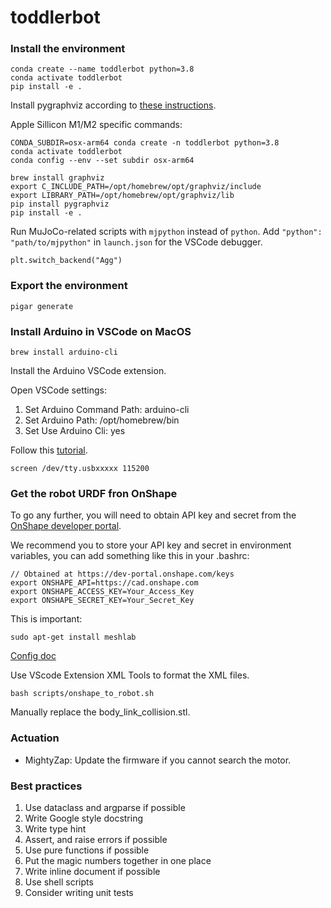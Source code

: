 # toddlerbot

### Install the environment
```
conda create --name toddlerbot python=3.8
conda activate toddlerbot
pip install -e .
```

Install pygraphviz according to [these instructions](https://pygraphviz.github.io/documentation/stable/install.html).

Apple Sillicon M1/M2 specific commands:
```
CONDA_SUBDIR=osx-arm64 conda create -n toddlerbot python=3.8
conda activate toddlerbot
conda config --env --set subdir osx-arm64

brew install graphviz
export C_INCLUDE_PATH=/opt/homebrew/opt/graphviz/include
export LIBRARY_PATH=/opt/homebrew/opt/graphviz/lib
pip install pygraphviz
pip install -e .
```

Run MuJoCo-related scripts with `mjpython` instead of `python`.
Add `"python": "path/to/mjpython"` in `launch.json` for the VSCode debugger.

```
plt.switch_backend("Agg")
```

### Export the environment
```
pigar generate
```

### Install Arduino in VSCode on MacOS
```
brew install arduino-cli
```
Install the Arduino VSCode extension.

Open VSCode settings:
1. Set Arduino Command Path: arduino-cli
1. Set Arduino Path: /opt/homebrew/bin
1. Set Use Arduino Cli: yes

Follow this [tutorial](https://learn.adafruit.com/adafruit-feather-m4-can-express/arduino-ide-setup).

```
screen /dev/tty.usbxxxxx 115200
```


### Get the robot URDF fron OnShape
To go any further, you will need to obtain API key and secret from the [OnShape developer portal](https://dev-portal.onshape.com/keys).

We recommend you to store your API key and secret in environment variables, you can add something like this in your .bashrc:
```
// Obtained at https://dev-portal.onshape.com/keys
export ONSHAPE_API=https://cad.onshape.com
export ONSHAPE_ACCESS_KEY=Your_Access_Key
export ONSHAPE_SECRET_KEY=Your_Secret_Key
```
This is important:
```
sudo apt-get install meshlab
```
[Config doc](https://onshape-to-robot.readthedocs.io/en/latest/config.html)

Use VScode Extension XML Tools to format the XML files.
```
bash scripts/onshape_to_robot.sh
```
Manually replace the body_link_collision.stl.

### Actuation
- MightyZap: Update the firmware if you cannot search the motor.

### Best practices
1. Use dataclass and argparse if possible
1. Write Google style docstring
1. Write type hint
1. Assert, and raise errors if possible
1. Use pure functions if possible
1. Put the magic numbers together in one place
1. Write inline document if possible
1. Use shell scripts
1. Consider writing unit tests
